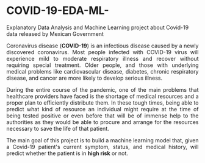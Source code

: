 # COVID-19-EDA-ML-
Explanatory Data Analysis and Machine Learning project about Covid-19 data released by Mexican Government


<div align="justify">
<p>
Coronavirus disease (<strong>COVID-19</strong>) is an infectious disease caused by a newly discovered coronavirus. Most people infected with COVID-19 virus will experience mild to moderate respiratory illness and recover without requiring special treatment. Older people, and those with underlying medical problems like cardiovascular disease, diabetes, chronic respiratory disease, and cancer are more likely to develop serious illness.
</p>
<p>
During the entire course of the pandemic, one of the main problems that healthcare providers have faced is the shortage of medical resources and a proper plan to efficiently distribute them. In these tough times, being able to predict what kind of resource an individual might require at the time of being tested positive or even before that will be of immense help to the authorities as they would be able to procure and arrange for the resources necessary to save the life of that patient.
</p>
<p>
The main goal of this project is to build a machine learning model that, given a Covid-19 patient's current symptom, status, and medical history, will predict whether the patient is in <strong>high risk</strong> or not.
</p>
</div>
